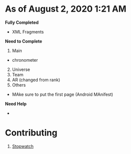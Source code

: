 # As of August 2, 2020 1:21 AM

**Fully Completed**

- XML Fragments

**Need to Complete**

1. Main
- chronometer

2. Universe
3. Team
4. AR (changed from rank)
5. Others
- MAke sure to put the first page (Android MAnifest)

**Need Help**

- 

# Contributing
1. [Stopwatch](https://www.youtube.com/watch?v=RLnb4vVkftc)
